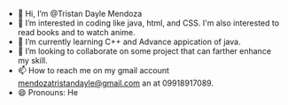 - 👋 Hi, I’m @Tristan Dayle Mendoza
- 👀 I’m interested in coding like java, html, and CSS. I'm also interested to read books and to watch anime. 
- 🌱 I’m currently learning C++ and Advance appication of java.
- 💞️ I’m looking to collaborate on some project that can farther enhance my skill.
- 📫 How to reach me on my gmail account mendozatristandayle@gmail.com an at 09918917089.
- 😄 Pronouns: He

<!---
Tristan1517/Tristan1517 is a ✨ special ✨ repository because its `README.md` (this file) appears on your GitHub profile.
You can click the Preview link to take a look at your changes.
--->
